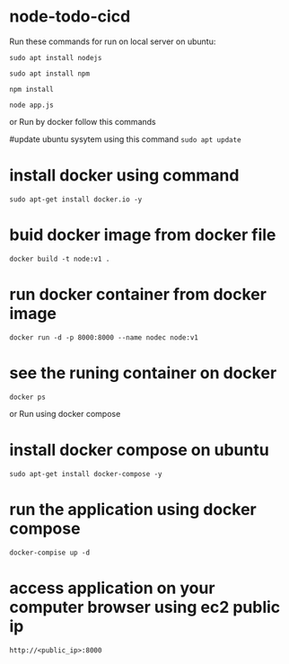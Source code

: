 # node-todo-cicd

Run these commands for run on local server on ubuntu:


`sudo apt install nodejs`


`sudo apt install npm`


`npm install`

`node app.js`

or Run by docker follow this commands 

#update ubuntu sysytem using this command
`sudo apt update`


# install docker using command  
`sudo apt-get install docker.io -y`


# buid docker image from docker file 
`docker build -t node:v1 .`


# run docker container  from docker image
`docker run -d -p 8000:8000 --name nodec node:v1`


# see the runing container on docker
`docker ps`

or Run using docker compose 


# install docker compose on ubuntu
`sudo apt-get install docker-compose -y`


# run the application using docker compose
`docker-compise up -d`


# access application on your computer browser using ec2 public ip 

`http://<public_ip>:8000`
